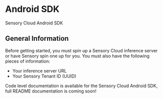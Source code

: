 # Android SDK

Sensory Cloud Android SDK

## General Information

Before getting started, you must spin up a Sensory Cloud inference server or have Sensory spin one up for you. You must also have the following pieces of information:

- Your inference server URL
- Your Sensory Tenant ID (UUID)

Code level documentation is available for the Sensory Cloud Android SDK, full README documentation is coming soon!